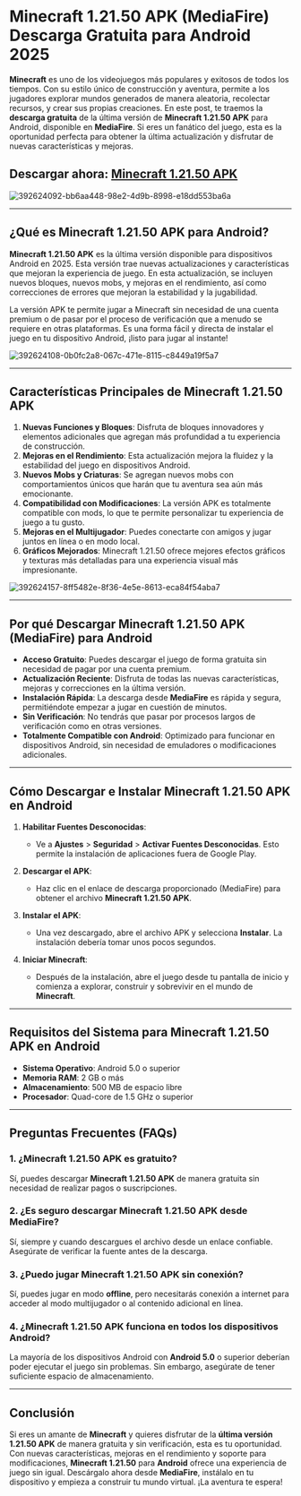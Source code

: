 # **Minecraft 1.21.50 APK (MediaFire) Descarga Gratuita para Android 2025**

**Minecraft** es uno de los videojuegos más populares y exitosos de todos los tiempos. Con su estilo único de construcción y aventura, permite a los jugadores explorar mundos generados de manera aleatoria, recolectar recursos, y crear sus propias creaciones. En este post, te traemos la **descarga gratuita** de la última versión de **Minecraft 1.21.50 APK** para Android, disponible en **MediaFire**. Si eres un fanático del juego, esta es la oportunidad perfecta para obtener la última actualización y disfrutar de nuevas características y mejoras.

## Descargar ahora: [Minecraft 1.21.50 APK](https://spoo.me/gSKE3q)

![392624092-bb6aa448-98e2-4d9b-8998-e18dd553ba6a](https://github.com/user-attachments/assets/ebca90b6-ab59-457c-b21e-d5cf2d127c86)

---

## **¿Qué es Minecraft 1.21.50 APK para Android?**

**Minecraft 1.21.50 APK** es la última versión disponible para dispositivos Android en 2025. Esta versión trae nuevas actualizaciones y características que mejoran la experiencia de juego. En esta actualización, se incluyen nuevos bloques, nuevos mobs, y mejoras en el rendimiento, así como correcciones de errores que mejoran la estabilidad y la jugabilidad.

La versión APK te permite jugar a Minecraft sin necesidad de una cuenta premium o de pasar por el proceso de verificación que a menudo se requiere en otras plataformas. Es una forma fácil y directa de instalar el juego en tu dispositivo Android, ¡listo para jugar al instante!

![392624108-0b0fc2a8-067c-471e-8115-c8449a19f5a7](https://github.com/user-attachments/assets/ff8eff00-1aab-4cd6-adcb-64f29b7a9e6a)

---

## **Características Principales de Minecraft 1.21.50 APK**

1. **Nuevas Funciones y Bloques**: Disfruta de bloques innovadores y elementos adicionales que agregan más profundidad a tu experiencia de construcción.
2. **Mejoras en el Rendimiento**: Esta actualización mejora la fluidez y la estabilidad del juego en dispositivos Android.
3. **Nuevos Mobs y Criaturas**: Se agregan nuevos mobs con comportamientos únicos que harán que tu aventura sea aún más emocionante.
4. **Compatibilidad con Modificaciones**: La versión APK es totalmente compatible con mods, lo que te permite personalizar tu experiencia de juego a tu gusto.
5. **Mejoras en el Multijugador**: Puedes conectarte con amigos y jugar juntos en línea o en modo local.
6. **Gráficos Mejorados**: Minecraft 1.21.50 ofrece mejores efectos gráficos y texturas más detalladas para una experiencia visual más impresionante.

![392624157-8ff5482e-8f36-4e5e-8613-eca84f54aba7](https://github.com/user-attachments/assets/df609b38-55e4-4d2a-9627-7c005675beae)

---

## **Por qué Descargar Minecraft 1.21.50 APK (MediaFire) para Android**

- **Acceso Gratuito**: Puedes descargar el juego de forma gratuita sin necesidad de pagar por una cuenta premium.
- **Actualización Reciente**: Disfruta de todas las nuevas características, mejoras y correcciones en la última versión.
- **Instalación Rápida**: La descarga desde **MediaFire** es rápida y segura, permitiéndote empezar a jugar en cuestión de minutos.
- **Sin Verificación**: No tendrás que pasar por procesos largos de verificación como en otras versiones.
- **Totalmente Compatible con Android**: Optimizado para funcionar en dispositivos Android, sin necesidad de emuladores o modificaciones adicionales.

---

## **Cómo Descargar e Instalar Minecraft 1.21.50 APK en Android**

1. **Habilitar Fuentes Desconocidas**:
   - Ve a **Ajustes** > **Seguridad** > **Activar Fuentes Desconocidas**. Esto permite la instalación de aplicaciones fuera de Google Play.
  
2. **Descargar el APK**:
   - Haz clic en el enlace de descarga proporcionado (MediaFire) para obtener el archivo **Minecraft 1.21.50 APK**.

3. **Instalar el APK**:
   - Una vez descargado, abre el archivo APK y selecciona **Instalar**. La instalación debería tomar unos pocos segundos.

4. **Iniciar Minecraft**:
   - Después de la instalación, abre el juego desde tu pantalla de inicio y comienza a explorar, construir y sobrevivir en el mundo de **Minecraft**.

---

## **Requisitos del Sistema para Minecraft 1.21.50 APK en Android**

- **Sistema Operativo**: Android 5.0 o superior
- **Memoria RAM**: 2 GB o más
- **Almacenamiento**: 500 MB de espacio libre
- **Procesador**: Quad-core de 1.5 GHz o superior

---

## **Preguntas Frecuentes (FAQs)**

### **1. ¿Minecraft 1.21.50 APK es gratuito?**
Sí, puedes descargar **Minecraft 1.21.50 APK** de manera gratuita sin necesidad de realizar pagos o suscripciones.

### **2. ¿Es seguro descargar Minecraft 1.21.50 APK desde MediaFire?**
Sí, siempre y cuando descargues el archivo desde un enlace confiable. Asegúrate de verificar la fuente antes de la descarga.

### **3. ¿Puedo jugar Minecraft 1.21.50 APK sin conexión?**
Sí, puedes jugar en modo **offline**, pero necesitarás conexión a internet para acceder al modo multijugador o al contenido adicional en línea.

### **4. ¿Minecraft 1.21.50 APK funciona en todos los dispositivos Android?**
La mayoría de los dispositivos Android con **Android 5.0** o superior deberían poder ejecutar el juego sin problemas. Sin embargo, asegúrate de tener suficiente espacio de almacenamiento.

---

## **Conclusión**

Si eres un amante de **Minecraft** y quieres disfrutar de la **última versión 1.21.50 APK** de manera gratuita y sin verificación, esta es tu oportunidad. Con nuevas características, mejoras en el rendimiento y soporte para modificaciones, **Minecraft 1.21.50** para **Android** ofrece una experiencia de juego sin igual. Descárgalo ahora desde **MediaFire**, instálalo en tu dispositivo y empieza a construir tu mundo virtual. ¡La aventura te espera!

